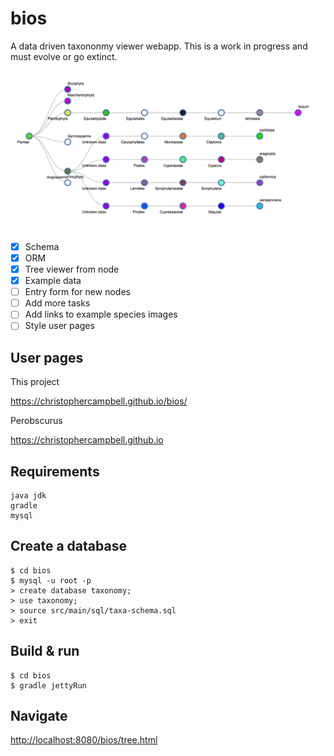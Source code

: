 bios
====

A data driven taxononmy viewer webapp. This is a work in progress and must evolve or go extinct.

![Tree example screenshot](docs/screenshot-1.png)

- [x] Schema
- [x] ORM
- [x] Tree viewer from node
- [x] Example data
- [ ] Entry form for new nodes
- [ ] Add more tasks
- [ ] Add links to example species images
- [ ] Style user pages

## User pages

This project 

https://christophercampbell.github.io/bios/

Perobscurus

https://christophercampbell.github.io


## Requirements

	java jdk
	gradle
	mysql
	    	
## Create a database

    $ cd bios
    $ mysql -u root -p
    > create database taxonomy;
    > use taxonomy;
    > source src/main/sql/taxa-schema.sql
    > exit

## Build & run

	$ cd bios
	$ gradle jettyRun 

## Navigate

[http://localhost:8080/bios/tree.html](http://localhost:8080/bios/tree.html)
